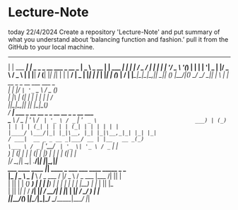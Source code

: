 # Lecture-Note
today 22/4/2024
Create a repository 'Lecture-Note' and put summary of what you understand about ‘balancing function and fashion.’
pull it from the GitHub to your local machine.
 _              _                           ____             _            _ 
| |    ___  ___| |_ _   _ _ __ ___ _ __ _  |  _ \ _ __      | | ___   ___| |
| |   / _ \/ __| __| | | | '__/ _ \ '__(_) | | | | '__|  _  | |/ _ \ / _ \ |
| |__|  __/ (__| |_| |_| | | |  __/ |   _  | |_| | |_   | |_| | (_) |  __/ |
|_____\___|\___|\__|\__,_|_|  \___|_|  (_) |____/|_(_)   \___/ \___/ \___|_|
| \ | | __ _ _ __ ___   ___ _                                               
|  \| |/ _` | '_ ` _ \ / _ (_)                                              
| |\  | (_| | | | | | |  __/_                                               
|_|_\_|\__,_|_| |_| |_|\___(_)                                              
/ ___|  ___  _ __   __ _ _ __   __ _ _ __ ___                               
\___ \ / _ \| '_ \ / _` | '_ \ / _` | '_ ` _ \                              
 ___) | (_) | | | | (_| | | | | (_| | | | | | |                             
|____/ \___/|_| |_|\__, |_| |_|\__,_|_| |_| |_|                             
/ ___|  __ _ _ __ _|___/ __ | |__   __ _(_)                                 
\___ \ / _` | '__/ _` | '_ \| '_ \ / _` | |                                 
 ___) | (_| | | | (_| | |_) | | | | (_| | |                                 
|____/ \__,_|_|  \__,_| .__/|_| |_|\__,_|_|                                 
 ___ ____      ____   |_| ____  _  ___   ___ ____  _____ _  _               
|_ _|  _ \ _  |___ \ / _ \___ \/ |/ _ \ / _ \___ \|___ /| || |              
 | || | | (_)   __) | | | |__) | | | | | | | |__) | |_ \| || |_             
 | || |_| |_   / __/| |_| / __/| | |_| | |_| / __/ ___) |__   _|            
|___|____/(_) |_____|\___/_____|_|\___/ \___/_____|____/   |_|              
